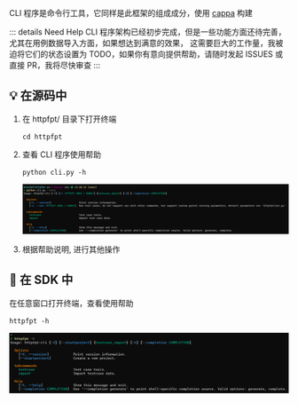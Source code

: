 CLI 程序是命令行工具，它同样是此框架的组成成分，使用 [cappa](https://cappa.readthedocs.io/en/latest/) 构建

::: details Need Help
CLI 程序架构已经初步完成，但是一些功能方面还待完善，尤其在用例数据导入方面，如果想达到满意的效果，
这需要巨大的工作量，我被迫将它们的状态设置为 TODO，如果你有意向提供帮助，请随时发起 ISSUES 或直接 PR，我将尽快审查
:::

## 💡 在源码中

1. 在 httpfpt/ 目录下打开终端

   ```shell
   cd httpfpt
   ```

2. 查看 CLI 程序使用帮助

   ```shell
   python cli.py -h
   ```

   ![](/assets/img/source_cli.jpg)

3. 根据帮助说明, 进行其他操作

## 🚩 在 SDK 中

在任意窗口打开终端，查看使用帮助

```shell
httpfpt -h
```

![](/assets/img/pip_cli.jpg)

